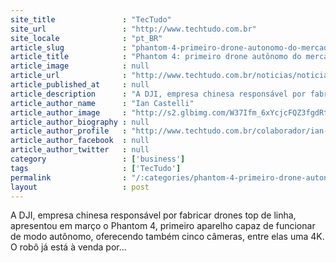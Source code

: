 ```yaml
---
site_title               : "TecTudo"
site_url                 : "http://www.techtudo.com.br"
site_locale              : "pt_BR"
article_slug             : "phantom-4-primeiro-drone-autonomo-do-mercado-tem-camera-4k"
article_title            : "Phantom 4: primeiro drone autônomo do mercado tem câmera 4K"
article_image            : null
article_url              : "http://www.techtudo.com.br/noticias/noticia/2016/04/phantom-4-primeiro-drone-autonomo-do-mercado-tem-camera-4k.html"
article_published_at     : null
article_description      : "A DJI, empresa chinesa responsável por fabricar drones top de linha, apresentou em março o Phantom 4, primeiro aparelho capaz de funcionar de modo autônomo, oferecendo também cinco câmeras, entre elas uma 4K. O robô já está à venda por..."
article_author_name      : "Ian Castelli"
article_author_image     : "http://s2.glbimg.com/W37Ifm_6xYcjcFQZ3fgdRthQWZo=/30x30/s2.glbimg.com/AwcabPILJndoMtutyf9yhUDzBLg=/204x211:1115x1122/140x140/s.glbimg.com/po/tt2/f/original/2016/03/22/foto_ian_castelli.jpg"
article_author_biography : null
article_author_profile   : "http://www.techtudo.com.br/colaborador/ian-castelli.html"
article_author_facebook  : null
article_author_twitter   : null
category                 : ['business']
tags                     : ['TecTudo']
permalink                : "/:categories/phantom-4-primeiro-drone-autonomo-do-mercado-tem-camera-4k/"
layout                   : post
---
```


A DJI, empresa chinesa responsável por fabricar drones top de linha, apresentou em março o Phantom 4, primeiro aparelho capaz de funcionar de modo autônomo, oferecendo também cinco câmeras, entre elas uma 4K. O robô já está à venda por...
